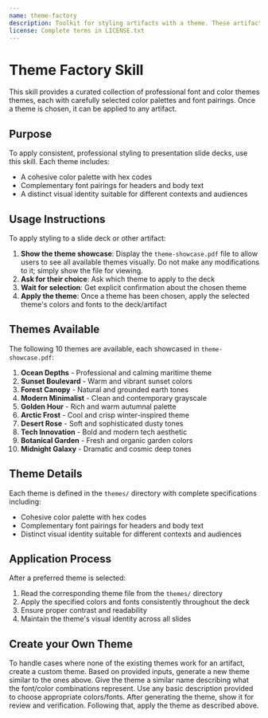 ```yaml
---
name: theme-factory
description: Toolkit for styling artifacts with a theme. These artifacts can be slides, docs, reportings, HTML landing pages, etc. There are 10 pre-set themes with colors/fonts that you can apply to any artifact that has been creating, or can generate a new theme on-the-fly.
license: Complete terms in LICENSE.txt
---
```



# Theme Factory Skill

This skill provides a curated collection of professional font and color themes themes, each with carefully selected color palettes and font pairings. Once a theme is chosen, it can be applied to any artifact.

## Purpose

To apply consistent, professional styling to presentation slide decks, use this skill. Each theme includes:
- A cohesive color palette with hex codes
- Complementary font pairings for headers and body text
- A distinct visual identity suitable for different contexts and audiences

## Usage Instructions

To apply styling to a slide deck or other artifact:

1. **Show the theme showcase**: Display the `theme-showcase.pdf` file to allow users to see all available themes visually. Do not make any modifications to it; simply show the file for viewing.
2. **Ask for their choice**: Ask which theme to apply to the deck
3. **Wait for selection**: Get explicit confirmation about the chosen theme
4. **Apply the theme**: Once a theme has been chosen, apply the selected theme's colors and fonts to the deck/artifact

## Themes Available

The following 10 themes are available, each showcased in `theme-showcase.pdf`:

1. **Ocean Depths** - Professional and calming maritime theme
2. **Sunset Boulevard** - Warm and vibrant sunset colors
3. **Forest Canopy** - Natural and grounded earth tones
4. **Modern Minimalist** - Clean and contemporary grayscale
5. **Golden Hour** - Rich and warm autumnal palette
6. **Arctic Frost** - Cool and crisp winter-inspired theme
7. **Desert Rose** - Soft and sophisticated dusty tones
8. **Tech Innovation** - Bold and modern tech aesthetic
9. **Botanical Garden** - Fresh and organic garden colors
10. **Midnight Galaxy** - Dramatic and cosmic deep tones

## Theme Details

Each theme is defined in the `themes/` directory with complete specifications including:
- Cohesive color palette with hex codes
- Complementary font pairings for headers and body text
- Distinct visual identity suitable for different contexts and audiences

## Application Process

After a preferred theme is selected:
1. Read the corresponding theme file from the `themes/` directory
2. Apply the specified colors and fonts consistently throughout the deck
3. Ensure proper contrast and readability
4. Maintain the theme's visual identity across all slides

## Create your Own Theme
To handle cases where none of the existing themes work for an artifact, create a custom theme. Based on provided inputs, generate a new theme similar to the ones above. Give the theme a similar name describing what the font/color combinations represent. Use any basic description provided to choose appropriate colors/fonts. After generating the theme, show it for review and verification. Following that, apply the theme as described above.
